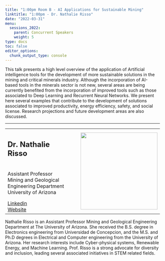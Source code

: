 ```yaml
---
title: "1:00pm Room B - AI Applications for Sustainable Mining"
linktitle: "1:00pm - Dr. Nathalie Risso"
date: "2022-03-31"
menu:
  sessions_2022:
    parent: Concurrent Speakers
    weight: 5
type: docs
toc: false
editor_options:
  chunk_output_type: console
---
```


<p>This talk presents a high level overview of the application of Artificial intelligence tools for the development of more sustainable solutions in the mining and critical minerals industry. Although the incorporation of AI-based tools in the minerals sector is not new, several areas are being currently benefited from the incorporation of improved tools such as those associated to Deep Learning and Recurrent Neural Networks. We present here several examples that contribute to the development of solutions associated to improved productivity, energy efficiency, safety, and social license. Research projections and future development areas are also discussed.</p>

<hr style="width: 100%; text-align: center; margin-left: 0;" />


<TABLE class="bio-table">
<TR>
<TD width=70%><h2>Dr. Nathalie Risso</h2></TD>

<TD>
<TD ROWSPAN="4"><img style="float: right;" src="/img/nathalie-risso.png" width="250" /></TD>
</TR>
<TR>
<TD ROWSPAN="3">
  <p>Assistant Professor<br>Mining and Geological Engineering Department<br>University of Arizona</p>
  <i class="fab fa-linkedin"></i> <a href="https://www.linkedin.com/in/" target="_blank" rel="noopener">Linkedin</a><br>
  <i class="fa fa-link"></i> <a href="" target="_blank" rel="noopener">Website</a><br>
</TD>
<TD>
</TD>
</TR>
<TR>
<TD>
</TD>
</TR>
</TABLE>
<p>Nathalie Risso is an Assistant Professor Mining and Geological Engineering Department at The University of Arizona.  She received the B.S. degree in Electronics engineering from Universidad de Concepcion, and the M.S. and Ph.D degrees in Electrical and Computer engineering from the University of Arizona. Her research interests include Cyber-physical systems, Renewable Energy, and Machine Learning.
Prof. Risso is a strong advocate for diversity and inclusion, leading several associated initiatives in STEM related fields.</p>